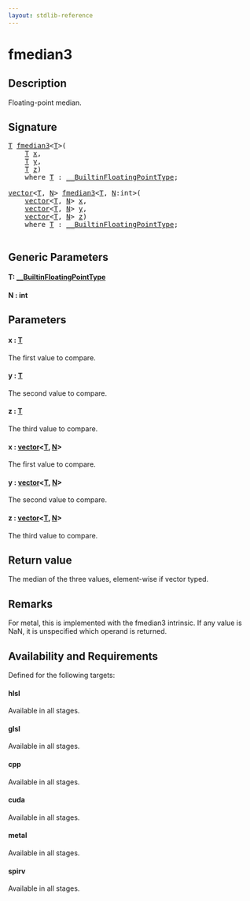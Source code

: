 ```yaml
---
layout: stdlib-reference
---
```


# fmedian3

## Description

Floating-point median.



## Signature 

<pre>
<a href="fmedian3.md#typeparam-T" class="code_type">T</a> <a href="fmedian3.md">fmedian3</a>&lt;<a href="fmedian3.md#typeparam-T" class="code_type">T</a>&gt;(
    <a href="fmedian3.md#typeparam-T" class="code_type">T</a> <a href="fmedian3.md#decl-x" class="code_param">x</a>,
    <a href="fmedian3.md#typeparam-T" class="code_type">T</a> <a href="fmedian3.md#decl-y" class="code_param">y</a>,
    <a href="fmedian3.md#typeparam-T" class="code_type">T</a> <a href="fmedian3.md#decl-z" class="code_param">z</a>)
    <span class='code_keyword'>where</span> <a href="fmedian3.md#typeparam-T" class="code_type">T</a> : <a href="../interfaces/0_builtinfloatingpointtype-029hm/index.md" class="code_type">__BuiltinFloatingPointType</a>;

<a href="../types/vector/index.md" class="code_type">vector</a>&lt;<a href="fmedian3.md#typeparam-T" class="code_type">T</a>, <a href="fmedian3.md#decl-N" class="code_var">N</a>&gt; <a href="fmedian3.md">fmedian3</a>&lt;<a href="fmedian3.md#typeparam-T" class="code_type">T</a>, <a href="fmedian3.md#decl-N" class="code_var">N</a>:<span class="code_keyword">int</span>&gt;(
    <a href="../types/vector/index.md" class="code_type">vector</a>&lt;<a href="fmedian3.md#typeparam-T" class="code_type">T</a>, <a href="fmedian3.md#decl-N" class="code_var">N</a>&gt; <a href="fmedian3.md#decl-x" class="code_param">x</a>,
    <a href="../types/vector/index.md" class="code_type">vector</a>&lt;<a href="fmedian3.md#typeparam-T" class="code_type">T</a>, <a href="fmedian3.md#decl-N" class="code_var">N</a>&gt; <a href="fmedian3.md#decl-y" class="code_param">y</a>,
    <a href="../types/vector/index.md" class="code_type">vector</a>&lt;<a href="fmedian3.md#typeparam-T" class="code_type">T</a>, <a href="fmedian3.md#decl-N" class="code_var">N</a>&gt; <a href="fmedian3.md#decl-z" class="code_param">z</a>)
    <span class='code_keyword'>where</span> <a href="fmedian3.md#typeparam-T" class="code_type">T</a> : <a href="../interfaces/0_builtinfloatingpointtype-029hm/index.md" class="code_type">__BuiltinFloatingPointType</a>;

</pre>

## Generic Parameters

####  <a id="typeparam-T"></a>T: [\_\_BuiltinFloatingPointType](../interfaces/0_builtinfloatingpointtype-029hm/index.md)
####  <a id="decl-N"></a>N  : int

## Parameters

####  <a id="decl-x"></a>x  : [T](fmedian3.md#typeparam-T)
The first value to compare.

####  <a id="decl-y"></a>y  : [T](fmedian3.md#typeparam-T)
The second value to compare.

####  <a id="decl-z"></a>z  : [T](fmedian3.md#typeparam-T)
The third value to compare.

####  <a id="decl-x"></a>x  : [vector](../types/vector/index.md)\<[T](../types/vector/index.md#typeparam-T), [N](../types/vector/index.md#decl-N)\>
The first value to compare.

####  <a id="decl-y"></a>y  : [vector](../types/vector/index.md)\<[T](../types/vector/index.md#typeparam-T), [N](../types/vector/index.md#decl-N)\>
The second value to compare.

####  <a id="decl-z"></a>z  : [vector](../types/vector/index.md)\<[T](../types/vector/index.md#typeparam-T), [N](../types/vector/index.md#decl-N)\>
The third value to compare.


## Return value
The median of the three values, element-wise if vector typed.

## Remarks
For metal, this is implemented with the fmedian3 intrinsic.
If any value is NaN, it is unspecified which operand is returned.


## Availability and Requirements

Defined for the following targets:

#### hlsl
Available in all stages.

#### glsl
Available in all stages.

#### cpp
Available in all stages.

#### cuda
Available in all stages.

#### metal
Available in all stages.

#### spirv
Available in all stages.




<script>
// Fix .md links to .html when on ReadTheDocs
if (window.location.hostname.includes('readthedocs') || 
    window.location.hostname.includes('rtfd.io')) {
  document.addEventListener('DOMContentLoaded', function() {
    const links = document.querySelectorAll('a');
    links.forEach(link => {
      const href = link.getAttribute('href');
      if (href && href.includes('.md')) {
        // This regex will handle .md links with or without fragment identifiers or query parameters
        link.href = link.href.replace(/(.+)\.md(#[^?]*)?(\?.*)?$/, '$1.html$2$3');
      }
    });
  });
}
</script>
